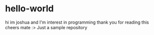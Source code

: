 # hello-world

hi im joshua and I'm interest in programming thank you for reading this cheers mate :>
Just a sample repository
